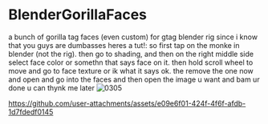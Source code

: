 # BlenderGorillaFaces
a bunch of gorilla tag faces (even custom) for gtag blender rig since i know that you guys are dumbasses heres a tut!: so first tap on the monke in blender (not the rig). then go to shading, and then on the right middle side select face color or somethn that says face on it. then hold scroll wheel to move and go to face texture or ik what it says ok. the remove the one now and open and go into the faces and then open the image u want and bam ur done u can thynk me later
![0305](https://github.com/user-attachments/assets/c9371e4e-557f-41ba-bb66-680828622073)


https://github.com/user-attachments/assets/e09e6f01-424f-4f6f-afdb-1d7fdedf0145

